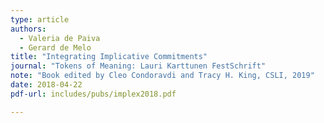 ```yaml
---
type: article
authors:
  - Valeria de Paiva
  - Gerard de Melo
title: "Integrating Implicative Commitments"
journal: "Tokens of Meaning: Lauri Karttunen FestSchrift"
note: "Book edited by Cleo Condoravdi and Tracy H. King, CSLI, 2019"
date: 2018-04-22
pdf-url: includes/pubs/implex2018.pdf

---
```

